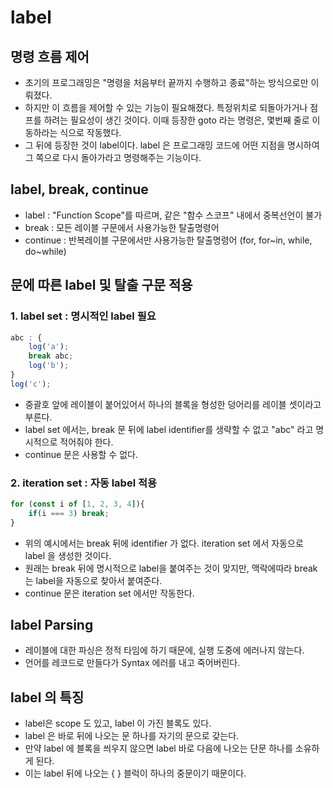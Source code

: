 # label



## 명령 흐름 제어

- 초기의 프로그래밍은 "명령을 처음부터 끝까지 수행하고 종료"하는 방식으로만 이뤄졌다.  
- 하지만 이 흐름을 제어할 수 있는 기능이 필요해졌다. 특정위치로 되돌아가거나 점프를 하려는 필요성이 생긴 것이다.  이때 등장한 goto 라는 명령은, 몇번째 줄로 이동하라는 식으로 작동했다. 
- 그 뒤에 등장한 것이 label이다. label 은 프로그래밍 코드에 어떤 지점을 명시하여 그 쪽으로 다시 돌아가라고 명령해주는 기능이다.



## label, break, continue

- label : "Function Scope"를 따르며, 같은 "함수 스코프" 내에서 중복선언이 불가
- break : 모든 레이블 구문에서 사용가능한 탈출명령어
- continue : 반복레이블 구문에서만 사용가능한 탈출명령어 (for, for~in, while, do~while)





## 문에 따른 label 및 탈출 구문 적용



### 1. label set : 명시적인 label 필요

```javascript
abc : {
    log('a');
    break abc;
    log('b');
}
log('c');
```

- 중괄호 앞에 레이블이 붙어있어서 하나의 블록을 형성한 덩어리를 레이블 셋이라고 부른다. 
- label set 에서는, break 문 뒤에 label identifier를 생략할 수 없고 "abc" 라고 명시적으로 적어줘야 한다.
- continue 문은 사용할 수 없다.



### 2. iteration set : 자동 label 적용

```javascript
for (const i of [1, 2, 3, 4]){
    if(i === 3) break;
}
```

- 위의 예시에서는 break 뒤에 identifier 가 없다.  iteration set 에서 자동으로 label 을 생성한 것이다. 
- 원래는 break 뒤에 명시적으로 label을 붙여주는 것이 맞지만, 맥락에따라 break는 label을 자동으로 찾아서 붙여준다.
- continue 문은 iteration set 에서만 작동한다.



## label  Parsing

- 레이블에 대한 파싱은 정적 타임에 하기 때문에,  실행 도중에 에러나지 않는다. 
- 언어를 레코드로 만들다가 Syntax 에러를 내고 죽어버린다.



## label 의 특징

- label은 scope 도 있고, label 이 가진 블록도 있다. 
- label 은 바로 뒤에 나오는 문 하나를 자기의 문으로 갖는다. 
- 만약 label 에 블록을 씌우지 않으면 label 바로 다음에 나오는 단문 하나를 소유하게 된다. 
- 이는 label 뒤에 나오는 { } 블럭이 하나의 중문이기 때문이다.